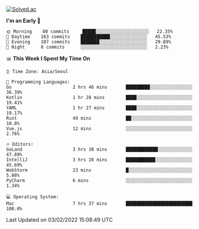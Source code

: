 [![Solved.ac](http://mazassumnida.wtf/api/v2/generate_badge?boj=kuckjwi)](https://solved.ac/kuckjwi)
<!--START_SECTION:waka-->
**I'm an Early 🐤** 

```text
🌞 Morning    80 commits     █████░░░░░░░░░░░░░░░░░░░░   22.35% 
🌆 Daytime    163 commits    ███████████░░░░░░░░░░░░░░   45.53% 
🌃 Evening    107 commits    ███████░░░░░░░░░░░░░░░░░░   29.89% 
🌙 Night      8 commits      ░░░░░░░░░░░░░░░░░░░░░░░░░   2.23%

```


📊 **This Week I Spent My Time On** 

```text
⌚︎ Time Zone: Asia/Seoul

💬 Programming Languages: 
Go                       2 hrs 46 mins       █████████░░░░░░░░░░░░░░░░   36.39% 
Kotlin                   1 hr 28 mins        ████░░░░░░░░░░░░░░░░░░░░░   19.41% 
YAML                     1 hr 27 mins        ████░░░░░░░░░░░░░░░░░░░░░   19.17% 
Rust                     49 mins             ██░░░░░░░░░░░░░░░░░░░░░░░   10.8% 
Vue.js                   12 mins             ░░░░░░░░░░░░░░░░░░░░░░░░░   2.76%

🔥 Editors: 
GoLand                   3 hrs 38 mins       ████████████░░░░░░░░░░░░░   47.89% 
IntelliJ                 3 hrs 28 mins       ███████████░░░░░░░░░░░░░░   45.69% 
WebStorm                 23 mins             █░░░░░░░░░░░░░░░░░░░░░░░░   5.08% 
PyCharm                  6 mins              ░░░░░░░░░░░░░░░░░░░░░░░░░   1.34%

💻 Operating System: 
Mac                      7 hrs 37 mins       █████████████████████████   100.0%

```


 Last Updated on 03/02/2022 15:08:49 UTC
<!--END_SECTION:waka-->
